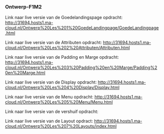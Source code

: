 ### Ontwerp-F1M2

Link naar live versie van de Goedelandingspage opdracht: http://31694.hosts1.ma-cloud.nl/Ontwerp%20Les%201%20GoedeLandingpage/GoedeLandingpage.html

Link naar live versie van de Attributen opdracht: http://31694.hosts1.ma-cloud.nl/Ontwerp%20Les%202%20Attributen/Attributen.html

Link naar live versie van de Padding en Marge opdracht: http://31694.hosts1.ma-cloud.nl/Ontwerp%20Les%203%20Padding%20en%20Marge/Padding%20en%20Marge.html

Link naar live versie van de Display opdracht: http://31694.hosts1.ma-cloud.nl/Ontwerp%20Les%204%20Display/Display.html

Link naar live versie van de Menu opdracht: http://31694.hosts1.ma-cloud.nl/Ontwerp%20Les%205%20Menu/Menu.html

Link naar live versie van de vershuif opdracht: 

Link naar live versie van de Layout opdract: http://31694.hosts1.ma-cloud.nl/Ontwerp%20Les%207%20Layouts/index.html
